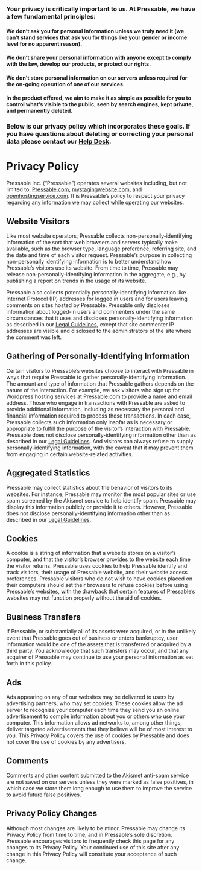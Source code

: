 ### Your privacy is critically important to us. At Pressable, we have a few fundamental principles:

#### We don’t ask you for personal information unless we truly need it (we can’t stand services that ask you for things like your gender or income level for no apparent reason).

#### We don’t share your personal information with anyone except to comply with the law, develop our products, or protect our rights.

#### We don’t store personal information on our servers unless required for the on-going operation of one of our services.

#### In the product offered, we aim to make it as simple as possible for you to control what’s visible to the public, seen by search engines, kept private, and permanently deleted.

### Below is our privacy policy which incorporates these goals. If you have questions about deleting or correcting your personal data please contact our [Help Desk](https://help.pressable.com/).

# Privacy Policy

Pressable Inc. (“Pressable”) operates several websites including, but not limited to, [Pressable.com](https://pressable.com), [mystagingwebsite.com](mystagingwebsite.com), and [openhostingservice.com](openhostingservice.com). It is Pressable’s policy to respect your privacy regarding any information we may collect while operating our websites.

## Website Visitors

Like most website operators, Pressable collects non-personally-identifying information of the sort that web browsers and servers typically make available, such as the browser type, language preference, referring site, and the date and time of each visitor request. Pressable’s purpose in collecting non-personally identifying information is to better understand how Pressable’s visitors use its website. From time to time, Pressable may release non-personally-identifying information in the aggregate, e.g., by publishing a report on trends in the usage of its website.

Pressable also collects potentially personally-identifying information like Internet Protocol (IP) addresses for logged in users and for users leaving comments on sites hosted by Pressable. Pressable only discloses information about logged-in users and commenters under the same circumstances that it uses and discloses personally-identifying information as described in our [Legal Guidelines](https://pressable.com/legal/legal-guidelines/), except that site commenter IP addresses are visible and disclosed to the administrators of the site where the comment was left.

## Gathering of Personally-Identifying Information

Certain visitors to Pressable’s websites choose to interact with Pressable in ways that require Pressable to gather personally-identifying information. The amount and type of information that Pressable gathers depends on the nature of the interaction. For example, we ask visitors who sign up for Wordpress hosting services at Pressable.com to provide a name and email address. Those who engage in transactions with Pressable are asked to provide additional information, including as necessary the personal and financial information required to process those transactions. In each case, Pressable collects such information only insofar as is necessary or appropriate to fulfill the purpose of the visitor’s interaction with Pressable. Pressable does not disclose personally-identifying information other than as described in our [Legal Guidelines](https://pressable.com/legal/legal-guidelines/). And visitors can always refuse to supply personally-identifying information, with the caveat that it may prevent them from engaging in certain website-related activities.

## Aggregated Statistics

Pressable may collect statistics about the behavior of visitors to its websites. For instance, Pressable may monitor the most popular sites or use spam screened by the Akismet service to help identify spam. Pressable may display this information publicly or provide it to others. However, Pressable does not disclose personally-identifying information other than as described in our [Legal Guidelines](https://pressable.com/legal/legal-guidelines/).

## Cookies

A cookie is a string of information that a website stores on a visitor’s computer, and that the visitor’s browser provides to the website each time the visitor returns. Pressable uses cookies to help Pressable identify and track visitors, their usage of Pressable website, and their website access preferences. Pressable visitors who do not wish to have cookies placed on their computers should set their browsers to refuse cookies before using Pressable’s websites, with the drawback that certain features of Pressable’s websites may not function properly without the aid of cookies.

## Business Transfers

If Pressable, or substantially all of its assets were acquired, or in the unlikely event that Pressable goes out of business or enters bankruptcy, user information would be one of the assets that is transferred or acquired by a third party. You acknowledge that such transfers may occur, and that any acquirer of Pressable may continue to use your personal information as set forth in this policy.

## Ads

Ads appearing on any of our websites may be delivered to users by advertising partners, who may set cookies. These cookies allow the ad server to recognize your computer each time they send you an online advertisement to compile information about you or others who use your computer. This information allows ad networks to, among other things, deliver targeted advertisements that they believe will be of most interest to you. This Privacy Policy covers the use of cookies by Pressable and does not cover the use of cookies by any advertisers.

## Comments

Comments and other content submitted to the Akismet anti-spam service are not saved on our servers unless they were marked as false positives, in which case we store them long enough to use them to improve the service to avoid future false positives.

## Privacy Policy Changes

Although most changes are likely to be minor, Pressable may change its Privacy Policy from time to time, and in Pressable’s sole discretion. Pressable encourages visitors to frequently check this page for any changes to its Privacy Policy. Your continued use of this site after any change in this Privacy Policy will constitute your acceptance of such change.
